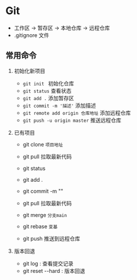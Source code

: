 # Git

- 工作区 -> 暂存区 -> 本地仓库 -> 远程仓库
- .gitignore 文件
## 常用命令

1. 初始化新项目
   - `git init `                        初始化仓库
   - `git status`                       查看状态
   - `git add .`                        添加暂存区
   - `git commit -m '描述'`             添加描述
   - `git remote add origin 仓库地址`    添加远程仓库
   - `git push -u origin master`        推送远程仓库

2. 已有项目
   - git clone `项目地址`
   - git pull 拉取最新代码

   - git status 
   - git add .
   - git commit -m ""
   - git pull 拉取最新代码

   - git merge `分支main`
   - git rebase `变基 `     

   - git push 推送到远程仓库

3. 版本回退
    - git log : 查看提交记录
    - git reset --hard : 版本回退